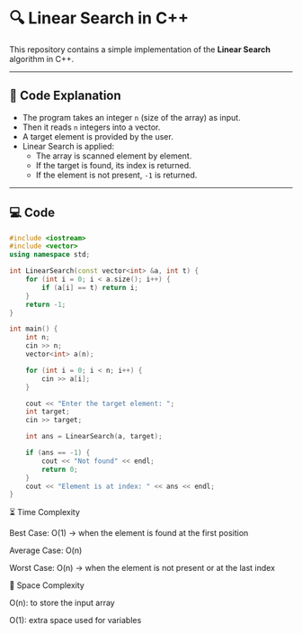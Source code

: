 # 🔍 Linear Search in C++

This repository contains a simple implementation of the **Linear Search** algorithm in C++.

---

## 📌 Code Explanation
- The program takes an integer `n` (size of the array) as input.  
- Then it reads `n` integers into a vector.  
- A target element is provided by the user.  
- Linear Search is applied:
  - The array is scanned element by element.
  - If the target is found, its index is returned.
  - If the element is not present, `-1` is returned.  

---

## 💻 Code

```cpp
#include <iostream>
#include <vector>
using namespace std;

int LinearSearch(const vector<int> &a, int t) {
    for (int i = 0; i < a.size(); i++) {
        if (a[i] == t) return i;
    }
    return -1;
}

int main() {
    int n;
    cin >> n;
    vector<int> a(n);

    for (int i = 0; i < n; i++) {
        cin >> a[i];
    }

    cout << "Enter the target element: ";
    int target;
    cin >> target;

    int ans = LinearSearch(a, target);

    if (ans == -1) {
        cout << "Not found" << endl;
        return 0;
    }
    cout << "Element is at index: " << ans << endl;
}

```

⏳ Time Complexity

Best Case: O(1) → when the element is found at the first position

Average Case: O(n)

Worst Case: O(n) → when the element is not present or at the last index

💾 Space Complexity

O(n): to store the input array

O(1): extra space used for variables